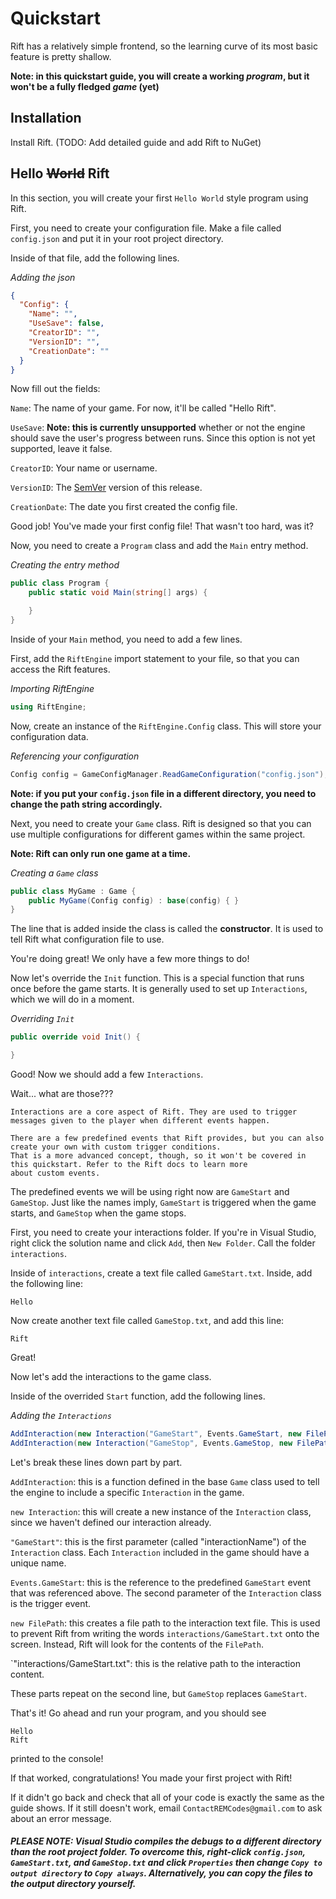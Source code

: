 ﻿# Quickstart
Rift has a relatively simple frontend, so the learning curve of its most basic feature is pretty shallow.

**Note: in this quickstart guide, you will create a working *program*, but it won't be a fully fledged *game* (yet)**

## Installation
Install Rift. (TODO: Add detailed guide and add Rift to NuGet)

## Hello ~~World~~ Rift
In this section, you will create your first `Hello World` style program using Rift. 

First, you need to create your configuration file. Make a file called `config.json` and put it in your root project directory.

Inside of that file, add the following lines.

*Adding the json*
```json
{
  "Config": {
    "Name": "",
    "UseSave": false,
    "CreatorID": "",
    "VersionID": "",
    "CreationDate": ""
  }
}
```

Now fill out the fields:

`Name`: The name of your game. For now, it'll be called "Hello Rift".

`UseSave`: **Note: this is currently unsupported** whether or not the engine should save the user's progress between runs. Since this option is not yet supported, leave it false.

`CreatorID`: Your name or username.

`VersionID`: The [SemVer](https://semver.org/) version of this release.

`CreationDate`: The date you first created the config file.

Good job! You've made your first config file! That wasn't too hard, was it?


Now, you need to create a `Program` class and add the `Main` entry method.

*Creating the entry method*
```cs
public class Program {
	public static void Main(string[] args) {

	}
}
```

Inside of your `Main` method, you need to add a few lines.

First, add the `RiftEngine` import statement to your file, so that you can access the Rift features.

*Importing RiftEngine*
```cs
using RiftEngine;
```

Now, create an instance of the `RiftEngine.Config` class. This will store your configuration data.

*Referencing your configuration*
```cs
Config config = GameConfigManager.ReadGameConfiguration("config.json");
```
**Note: if you put your `config.json` file in a different directory, you need to change the path string accordingly.**

Next, you need to create your `Game` class. Rift is designed so that you can use multiple configurations for different games within the same project.

**Note: Rift can only run one game at a time.**

*Creating a `Game` class*
```cs
public class MyGame : Game {
    public MyGame(Config config) : base(config) { }
}
```

The line that is added inside the class is called the **constructor**. It is used to tell Rift what configuration file to use.

You're doing great! We only have a few more things to do!

Now let's override the `Init` function. This is a special function that runs once before the game starts. It is generally used to set up `Interactions`, which we will do in a moment.

*Overriding `Init`*
```cs
public override void Init() {

}
```

Good! Now we should add a few `Interactions`. 

Wait... what are those???

```
Interactions are a core aspect of Rift. They are used to trigger messages given to the player when different events happen. 

There are a few predefined events that Rift provides, but you can also create your own with custom trigger conditions. 
That is a more advanced concept, though, so it won't be covered in this quickstart. Refer to the Rift docs to learn more 
about custom events.
```

The predefined events we will be using right now are `GameStart` and `GameStop`. Just like the names imply, `GameStart` is triggered when the game starts, and `GameStop` when the game stops.

First, you need to create your interactions folder. If you're in Visual Studio, right click the solution name and click `Add`, then `New Folder`. Call the folder `interactions`.

Inside of `interactions`, create a text file called `GameStart.txt`. Inside, add the following line:
```
Hello
```

Now create another text file called `GameStop.txt`, and add this line:
```
Rift
```

Great!

Now let's add the interactions to the game class.

Inside of the overrided `Start` function, add the following lines.

*Adding the `Interactions`*
```cs
AddInteraction(new Interaction("GameStart", Events.GameStart, new FilePath("interactions/GameStart.txt")));
AddInteraction(new Interaction("GameStop", Events.GameStop, new FilePath("interactions/GameStop.txt")));
```
Let's break these lines down part by part.

`AddInteraction`: this is a function defined in the base `Game` class used to tell the engine to include a specific `Interaction` in the game.

`new Interaction`: this will create a new instance of the `Interaction` class, since we haven't defined our interaction already.

`"GameStart"`: this is the first parameter (called "interactionName") of the `Interaction` class. Each `Interaction` included in the game should have a unique name.

`Events.GameStart`: this is the reference to the predefined `GameStart` event that was referenced above. The second parameter of the `Interaction` class is the trigger event.

`new FilePath`: this creates a file path to the interaction text file. This is used to prevent Rift from writing the words `interactions/GameStart.txt` onto the screen. Instead, Rift will look for the contents of the `FilePath`.

`"interactions/GameStart.txt": this is the relative path to the interaction content.

These parts repeat on the second line, but `GameStop` replaces `GameStart`.

That's it! Go ahead and run your program, and you should see
```
Hello
Rift
```
printed to the console!

If that worked, congratulations! You made your first project with Rift! 

If it didn't go back and check that all of your code is exactly the same as the guide shows. If it still doesn't work, email `ContactREMCodes@gmail.com` to ask about an error message.

##### **PLEASE NOTE: Visual Studio compiles the debugs to a different directory than the root project folder. To overcome this, right-click `config.json`, `GameStart.txt`, and `GameStop.txt` and click `Properties` then change `Copy to output directory` to `Copy always`. Alternatively, you can copy the files to the output directory yourself.**